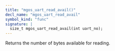 ```yaml
---
title: "mgos_uart_read_avail()"
decl_name: "mgos_uart_read_avail"
symbol_kind: "func"
signature: |
  size_t mgos_uart_read_avail(int uart_no);
---
```


Returns the number of bytes available for reading. 

